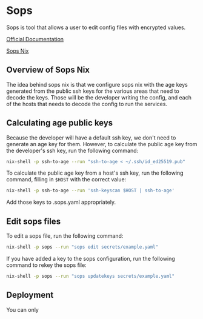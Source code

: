 # Sops

Sops is tool that allows a user to edit config files with encrypted values.

[Official Documentation](https://github.com/mozilla/sops)

[Sops Nix](https://github.com/Mic92/sops-nix)

## Overview of Sops Nix

The idea behind sops nix is that we configure sops nix with the age keys generated from the public ssh keys for the various areas that need to decode the keys. Those will be the developer writing the config, and each of the hosts that needs to decode the config to run the services.

## Calculating age public keys

Because the developer will have a default ssh key, we don't need to generate an age key for them. However, to calculate the public age key from the developer's ssh key, run the following command:

```bash
nix-shell -p ssh-to-age --run "ssh-to-age < ~/.ssh/id_ed25519.pub"
```

To calculate the public age key from a host's ssh key, run the following command, filling in `$HOST` with the correct value:

```bash
nix-shell -p ssh-to-age --run 'ssh-keyscan $HOST | ssh-to-age'
```

Add those keys to .sops.yaml appropriately.

## Edit sops files

To edit a sops file, run the following command:

```bash
nix-shell -p sops --run "sops edit secrets/example.yaml"
```

If you have added a key to the sops configuration, run the following command to rekey the sops file:

```bash
nix-shell -p sops --run "sops updatekeys secrets/example.yaml"
```

## Deployment

You can only 